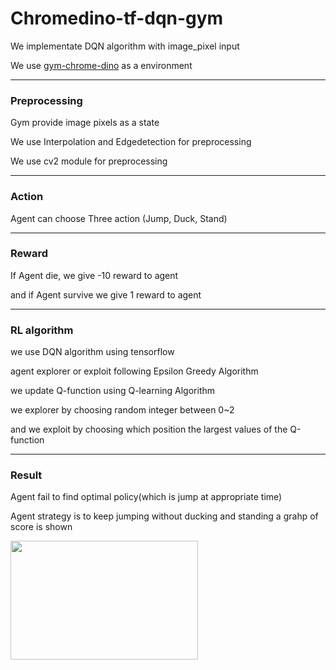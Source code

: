 # Chromedino-tf-dqn-gym

  

We implementate DQN algorithm with image_pixel input

We use [gym-chrome-dino](https://github.com/mattstruble/gym-chrome-dino) as a environment

---

### Preprocessing

  

Gym provide image pixels as a state

We use Interpolation and Edgedetection for preprocessing

We use cv2 module for preprocessing

---

### Action

  

Agent can choose Three action (Jump, Duck, Stand)

---

### Reward

  

If Agent die, we give -10 reward to agent

and if Agent survive we give 1 reward to agent


---

### RL algorithm

  

we use DQN algorithm using tensorflow

agent explorer or exploit following Epsilon Greedy Algorithm

  

we update Q-function using Q-learning Algorithm

  

we explorer by choosing random integer between 0~2

and we exploit by choosing which position the largest values of the Q-function  
  
  
---
### Result

  

Agent fail to find optimal policy(which is jump at appropriate time)

Agent strategy is to keep jumping without ducking and standing a grahp of score is shown



<img src="https://user-images.githubusercontent.com/80797980/124690882-d7a2a580-df15-11eb-80aa-0d4f7ec1c9fd.png" width="300" height="190"> 